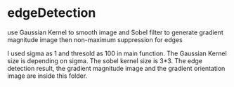 # edgeDetection
use Gaussian Kernel to smooth image and Sobel filter to generate gradient magnitude image then non-maximum suppression for edges

I used sigma as 1 and thresold as 100 in main function.
The Gaussian Kernel size is depending on sigma.
The sobel kernel size is 3*3.
The edge detection result, the gradient magnitude image and the gradient orientation image are inside this folder.
